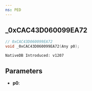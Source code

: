 ```yaml
---
ns: PED
---
```

## _0xCAC43D060099EA72

```c
// 0xCAC43D060099EA72
void _0xCAC43D060099EA72(Any p0);
```

```
NativeDB Introduced: v1207
```

## Parameters
* **p0**:
